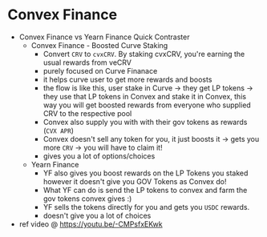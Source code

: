 # Convex Finance
- Convex Finance vs Yearn Finance Quick Contraster
    - Convex Finance - Boosted Curve Staking
        - Convert `CRV` to `cvxCRV`. By staking cvxCRV, you're earning the usual rewards from veCRV
        - purely focused on Curve Finanace
        - it helps curve user to get more rewards and boosts
        - the flow is like this, user stake in Curve -> they get LP tokens -> they use that LP tokens in Convex and stake it in Convex, this way you will get boosted rewards from everyone who supplied CRV to the respective pool
        - Convex also supply you with with their gov tokens as rewards (`CVX APR`)
        - Convex doesn't sell any token for you, it just boosts it -> gets you more `CRV` -> you will have to claim it!
        - gives you a lot of options/choices
    - Yearn Finance
        - YF also gives you boost rewards on the LP Tokens you staked however it doesn't give you GOV Tokens as Convex do!
        - What YF can do is send the LP tokens to convex and farm the gov tokens convex gives :)
        - YF sells the tokens directly for you and gets you `USDC` rewards.
        - doesn't give you a lot of choices
- ref video @ https://youtu.be/-CMPsfxEKwk 
